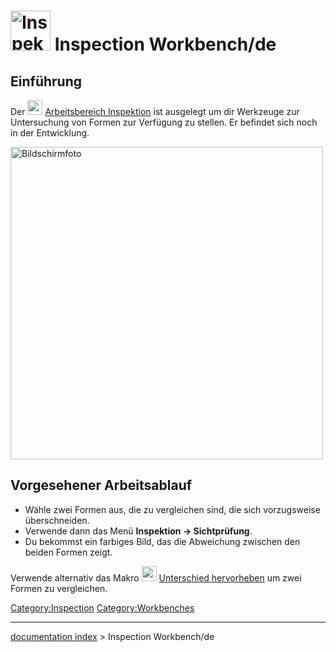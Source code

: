 # <img alt="Inspektion Arbeitsbereichssymbol" src=images/Workbench_Inspection.svg  style="width:64px;"> Inspection Workbench/de

## Einführung

Der <img alt="" src=images/Workbench_Inspection.svg  style="width:24px;"> [Arbeitsbereich Inspektion](Inspection_Workbench/de.md) ist ausgelegt um dir Werkzeuge zur Untersuchung von Formen zur Verfügung zu stellen. Er befindet sich noch in der Entwicklung.

<img alt="Bildschirmfoto" src=images/InspectionEx.png  style="width:500px;">

## Vorgesehener Arbeitsablauf 

-   Wähle zwei Formen aus, die zu vergleichen sind, die sich vorzugsweise überschneiden.
-   Verwende dann das Menü **Inspektion → Sichtprüfung**.
-   Du bekommst ein farbiges Bild, das die Abweichung zwischen den beiden Formen zeigt.

Verwende alternativ das Makro <img alt="" src=images/HighlightDifference.png  style="width:24px;"> [Unterschied hervorheben](Macro_HighlightDifference/de.md) um zwei Formen zu vergleichen.










[Category:Inspection](Category:Inspection.md) [Category:Workbenches](Category:Workbenches.md)

---
[documentation index](../README.md) > Inspection Workbench/de
